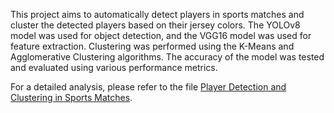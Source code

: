This project aims to automatically detect players in sports matches and cluster the detected players based on their jersey colors. The YOLOv8 model was used for object detection, and the VGG16 model was used for feature extraction. Clustering was performed using the K-Means and Agglomerative Clustering algorithms. The accuracy of the model was tested and evaluated using various performance metrics.

For a detailed analysis, please refer to the file [Player Detection and Clustering in Sports Matches](PlayerDetectionAndClusteringInSportsMatches.pdf).
